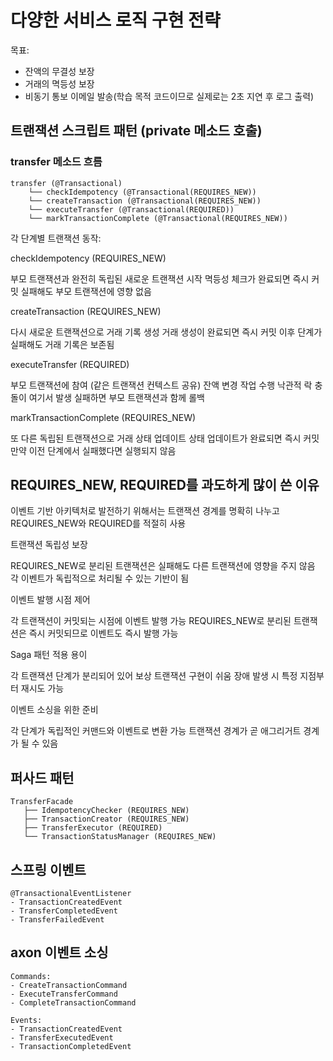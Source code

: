 # 다양한 서비스 로직 구현 전략
목표:
- 잔액의 무결성 보장
- 거래의 멱등성 보장
- 비동기 통보 이메일 발송(학습 목적 코드이므로 실제로는 2초 지연 후 로그 출력)

## 트랜잭션 스크립트 패턴 (private 메소드 호출)
### transfer 메소드 흐름

```
transfer (@Transactional)
    └── checkIdempotency (@Transactional(REQUIRES_NEW))
    └── createTransaction (@Transactional(REQUIRES_NEW))
    └── executeTransfer (@Transactional(REQUIRED))
    └── markTransactionComplete (@Transactional(REQUIRES_NEW))
```

각 단계별 트랜잭션 동작:

checkIdempotency (REQUIRES_NEW)

부모 트랜잭션과 완전히 독립된 새로운 트랜잭션 시작
멱등성 체크가 완료되면 즉시 커밋
실패해도 부모 트랜잭션에 영향 없음


createTransaction (REQUIRES_NEW)

다시 새로운 트랜잭션으로 거래 기록 생성
거래 생성이 완료되면 즉시 커밋
이후 단계가 실패해도 거래 기록은 보존됨


executeTransfer (REQUIRED)

부모 트랜잭션에 참여 (같은 트랜잭션 컨텍스트 공유)
잔액 변경 작업 수행
낙관적 락 충돌이 여기서 발생
실패하면 부모 트랜잭션과 함께 롤백


markTransactionComplete (REQUIRES_NEW)

또 다른 독립된 트랜잭션으로 거래 상태 업데이트
상태 업데이트가 완료되면 즉시 커밋
만약 이전 단계에서 실패했다면 실행되지 않음


## REQUIRES_NEW, REQUIRED를 과도하게 많이 쓴 이유
이벤트 기반 아키텍처로 발전하기 위해서는 트랜잭션 경계를 명확히 나누고 REQUIRES_NEW와 REQUIRED를 적절히 사용

트랜잭션 독립성 보장


REQUIRES_NEW로 분리된 트랜잭션은 실패해도 다른 트랜잭션에 영향을 주지 않음
각 이벤트가 독립적으로 처리될 수 있는 기반이 됨


이벤트 발행 시점 제어


각 트랜잭션이 커밋되는 시점에 이벤트 발행 가능
REQUIRES_NEW로 분리된 트랜잭션은 즉시 커밋되므로 이벤트도 즉시 발행 가능


Saga 패턴 적용 용이


각 트랜잭션 단계가 분리되어 있어 보상 트랜잭션 구현이 쉬움
장애 발생 시 특정 지점부터 재시도 가능


이벤트 소싱을 위한 준비


각 단계가 독립적인 커맨드와 이벤트로 변환 가능
트랜잭션 경계가 곧 애그리거트 경계가 될 수 있음

## 퍼사드 패턴
```
TransferFacade
   ├── IdempotencyChecker (REQUIRES_NEW)
   ├── TransactionCreator (REQUIRES_NEW)
   ├── TransferExecutor (REQUIRED)
   └── TransactionStatusManager (REQUIRES_NEW)
```

## 스프링 이벤트
```
@TransactionalEventListener
- TransactionCreatedEvent
- TransferCompletedEvent
- TransferFailedEvent
```
## axon 이벤트 소싱
```
Commands:
- CreateTransactionCommand
- ExecuteTransferCommand
- CompleteTransactionCommand

Events:
- TransactionCreatedEvent
- TransferExecutedEvent
- TransactionCompletedEvent
```

